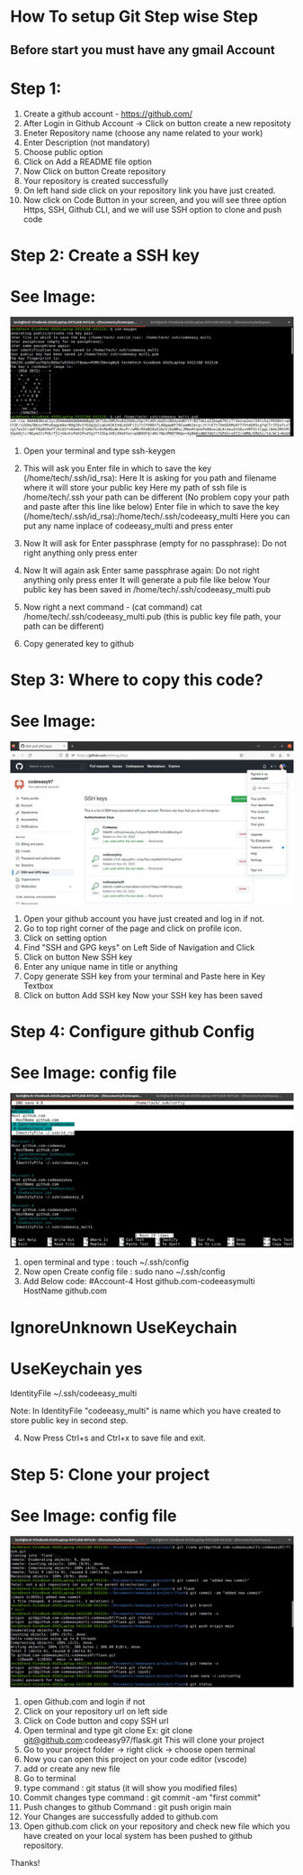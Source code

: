 #  How To setup Git Step wise Step
## Before start you must have any gmail Account

# Step 1:
1. Create a github account - https://github.com/
2. After Login in Github Account -> Click on button create a new repositoty
3. Eneter Repository name (choose any name related to your work)
4. Enter Description (not mandatory)
5. Choose public option
6. Click on Add a README file option
7. Now Click on button Create repository
8. Your repository is created successfully
9. On left hand side click on your repository link you have just created.
10. Now click on Code Button in your screen, and you will see three option
Https, SSH, Github CLI, and we will use SSH option to clone and push code

# Step 2: Create a SSH key

# See Image:
![alt text](https://github.com/codeeasy97/flask/blob/main/images/git/github-key-1.jpg?raw=true)

1. Open your terminal and type ssh-keygen
2. This will ask you 
    Enter file in which to save the key (/home/tech/.ssh/id_rsa):
    Here It is asking for you path and filename where it will store your public key
    Here my path of ssh file is /home/tech/.ssh your path can be different 
    (No problem copy your path and paste after this line like below)
    Enter file in which to save the key (/home/tech/.ssh/id_rsa):/home/tech/.ssh/codeeasy_multi
    Here you can put any name inplace of codeeasy_multi and press enter
3. Now It will ask for Enter passphrase (empty for no passphrase): 
    Do not right anything only press enter
4. Now It will again ask Enter same passphrase again: 
    Do not right anything only press enter
    It will generate a pub file like below
    Your public key has been saved in /home/tech/.ssh/codeeasy_multi.pub
5. Now right a next command - (cat command)
    cat /home/tech/.ssh/codeeasy_multi.pub (this is public key file path, your path can be different)

6. Copy generated key to github

# Step 3: Where to copy this code?

# See Image:
![alt text](https://github.com/codeeasy97/flask/blob/main/images/git/github-step1.jpg?raw=true)

1. Open your github account you have just created and log in if not.
2. Go to top right corner of the page and click on profile icon.
3. Click on setting option
4. Find "SSH and GPG keys" on Left Side of Navigation and Click
5. Click on button New SSH key
6. Enter any unique name in title or anything
7. Copy generate SSH key from your terminal and Paste here in Key Textbox
8. Click on button Add SSH key
Now your SSH key has been saved

# Step 4: Configure github Config

# See Image: config file

![alt text](https://github.com/codeeasy97/flask/blob/main/images/git/github-config.jpg?raw=true)

1. open terminal and type : touch ~/.ssh/config
2. Now open Create config file : sudo nano ~/.ssh/config
3. Add Below code:
#Account-4
Host github.com-codeeasymulti
  HostName github.com
 # IgnoreUnknown UseKeychain
 # UseKeychain yes
  IdentityFile ~/.ssh/codeeasy_multi

Note: In IdentityFile "codeeasy_multi" is name which you have created to store public
key in second step.

4. Now Press Ctrl+s and Ctrl+x to save file and exit.

# Step 5: Clone your project

# See Image: config file

![alt text](https://github.com/codeeasy97/flask/blob/main/images/git/github-clone.jpg?raw=true)

1. open Github.com and login if not
2. Click on your repository url on left side
3. Click on Code button and copy SSH url
4. Open terminal and type git clone <paste your copied url>
Ex: git clone git@github.com:codeeasy97/flask.git
This will clone your project
5. Go to your project folder -> right click -> choose open terminal
6. Now you can open this project on your code editor (vscode)
7. add or create any new file
8. Go to terminal
9. type command : git status (it will show you modified files)
10. Commit changes type command : git commit -am "first commit"
11. Push changes to github Command : git push origin main
12. Your Changes are successfully added to github.com
13. Open github.com click on your repository and check new file which you have created on your local system has been pushed to github repository.

Thanks!